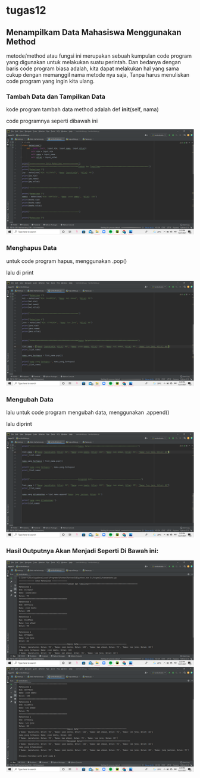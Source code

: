 # tugas12

## Menampilkam Data Mahasiswa Menggunakan Method 
metode/method atau fungsi ini merupakan sebuah kumpulan code program yang digunakan untuk melakukan suatu perintah. Dan bedanya dengan baris code program biasa adalah, kita dapat melakukan hal yang sama cukup dengan  memanggil nama metode nya saja, Tanpa harus menuliskan code program yang ingin kita ulang. <p>

### Tambah Data dan Tampilkan Data
kode program tambah data method adalah 
def __init__(self, nama) <p>
code programnya seperti dibawah ini <p>
![Gambar 1](screenshot/ss1.png)


### Menghapus Data
untuk code program hapus, menggunakan .pop() <p>
lalu di print <p>
![Gambar 2](screenshot/ss2.png)


### Mengubah Data 
lalu untuk code program mengubah data, menggunakan .append() <p>
lalu diprint <p>
![Gambar 3](screenshot/ss3.png)


### Hasil Outputnya Akan Menjadi Seperti Di Bawah ini: <p>
![Gambar 4](screenshot/ss4.png)
![Gambar 5](screenshot/ss5.png)


